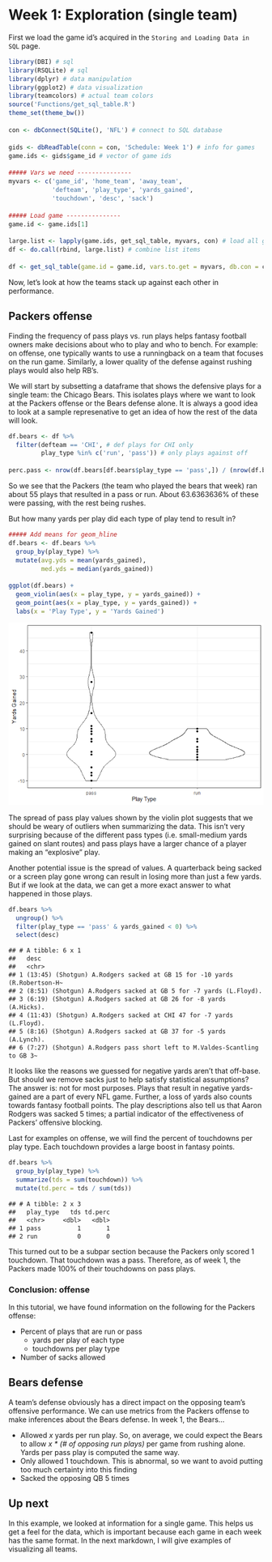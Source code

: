 Week 1: Exploration (single team)
================

First we load the game id’s acquired in the `Storing and Loading Data in
SQL` page.

``` r
library(DBI) # sql
library(RSQLite) # sql
library(dplyr) # data manipulation
library(ggplot2) # data visualization
library(teamcolors) # actual team colors
source('Functions/get_sql_table.R')
theme_set(theme_bw())

con <- dbConnect(SQLite(), 'NFL') # connect to SQL database

gids <- dbReadTable(conn = con, 'Schedule: Week 1') # info for games
game.ids <- gids$game_id # vector of game ids

##### Vars we need ---------------
myvars <- c('game_id', 'home_team', 'away_team', 
            'defteam', 'play_type', 'yards_gained', 
            'touchdown', 'desc', 'sack')

##### Load game ---------------
game.id <- game.ids[1]

large.list <- lapply(game.ids, get_sql_table, myvars, con) # load all games into a list 
df <- do.call(rbind, large.list) # combine list items

df <- get_sql_table(game.id = game.id, vars.to.get = myvars, db.con = con)
```

Now, let’s look at how the teams stack up against each other in
performance.

## Packers offense

Finding the frequency of pass plays vs. run plays helps fantasy football
owners make decisions about who to play and who to bench. For example:
on offense, one typically wants to use a runningback on a team that
focuses on the run game. Similarly, a lower quality of the defense
against rushing plays would also help RB’s.

We will start by subsetting a dataframe that shows the defensive plays
for a single team: the Chicago Bears. This isolates plays where we want
to look at the Packers offense or the Bears defense alone. It is always
a good idea to look at a sample represenative to get an idea of how the
rest of the data will look.

``` r
df.bears <- df %>%
  filter(defteam == 'CHI', # def plays for CHI only
         play_type %in% c('run', 'pass')) # only plays against off

perc.pass <- nrow(df.bears[df.bears$play_type == 'pass',]) / (nrow(df.bears[df.bears$play_type == 'pass',]) + nrow(df.bears[df.bears$play_type == 'run',]))
```

So we see that the Packers (the team who played the bears that week) ran
about 55 plays that resulted in a pass or run. About 63.6363636% of
these were passing, with the rest being rushes.

But how many yards per play did each type of play tend to result in?

``` r
##### Add means for geom_hline
df.bears <- df.bears %>%
  group_by(play_type) %>%
  mutate(avg.yds = mean(yards_gained),
         med.yds = median(yards_gained))

ggplot(df.bears) +
  geom_violin(aes(x = play_type, y = yards_gained)) +
  geom_point(aes(x = play_type, y = yards_gained)) +
  labs(x = 'Play Type', y = 'Yards Gained')
```

![](Week_1_Exploration_Single_files/figure-gfm/unnamed-chunk-3-1.png)<!-- -->

The spread of pass play values shown by the violin plot suggests that we
should be weary of outliers when summarizing the data. This isn’t very
surprising because of the different pass types (i.e. small-medium yards
gained on slant routes) and pass plays have a larger chance of a player
making an “explosive” play.

Another potential issue is the spread of values. A quarterback being
sacked or a screen play gone wrong can result in losing more than just a
few yards. But if we look at the data, we can get a more exact answer to
what happened in those plays.

``` r
df.bears %>%
  ungroup() %>%
  filter(play_type == 'pass' & yards_gained < 0) %>%
  select(desc)
```

    ## # A tibble: 6 x 1
    ##   desc                                                                     
    ##   <chr>                                                                    
    ## 1 (13:45) (Shotgun) A.Rodgers sacked at GB 15 for -10 yards (R.Robertson-H~
    ## 2 (8:51) (Shotgun) A.Rodgers sacked at GB 5 for -7 yards (L.Floyd).        
    ## 3 (6:19) (Shotgun) A.Rodgers sacked at GB 26 for -8 yards (A.Hicks).       
    ## 4 (11:43) (Shotgun) A.Rodgers sacked at CHI 47 for -7 yards (L.Floyd).     
    ## 5 (8:16) (Shotgun) A.Rodgers sacked at GB 37 for -5 yards (A.Lynch).       
    ## 6 (7:27) (Shotgun) A.Rodgers pass short left to M.Valdes-Scantling to GB 3~

It looks like the reasons we guessed for negative yards aren’t that
off-base. But should we remove sacks just to help satisfy statistical
assumptions? The answer is: not for most purposes. Plays that result in
negative yards-gained are a part of every NFL game. Further, a loss of
yards also counts towards fantasy football points. The play descriptions
also tell us that Aaron Rodgers was sacked 5 times; a partial indicator
of the effectiveness of Packers’ offensive blocking.

Last for examples on offense, we will find the percent of touchdowns per
play type. Each touchdown provides a large boost in fantasy points.

``` r
df.bears %>%
  group_by(play_type) %>%
  summarize(tds = sum(touchdown)) %>%
  mutate(td.perc = tds / sum(tds))
```

    ## # A tibble: 2 x 3
    ##   play_type   tds td.perc
    ##   <chr>     <dbl>   <dbl>
    ## 1 pass          1       1
    ## 2 run           0       0

This turned out to be a subpar section because the Packers only scored 1
touchdown. That touchdown was a pass. Therefore, as of week 1, the
Packers made 100% of their touchdowns on pass plays.

### Conclusion: offense

In this tutorial, we have found information on the following for the
Packers offense:

  - Percent of plays that are run or pass
      - yards per play of each type
      - touchdowns per play type
  - Number of sacks allowed

## Bears defense

A team’s defense obviously has a direct impact on the opposing team’s
offensive performance. We can use metrics from the Packers offense to
make inferences about the Bears defense. In week 1, the Bears…

  - Allowed <i>x</i> yards per run play. So, on average, we could expect
    the Bears to allow <i>x \* (\# of opposing run plays)</i> per game
    from rushing alone. Yards per pass play is computed the same way.
  - Only allowed 1 touchdown. This is abnormal, so we want to avoid
    putting too much certainty into this finding
  - Sacked the opposing QB 5 times

## Up next

In this example, we looked at information for a single game. This helps
us get a feel for the data, which is important because each game in each
week has the same format. In the next markdown, I will give examples of
visualizing all teams.
